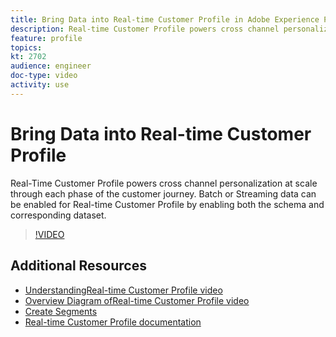 ```yaml
---
title: Bring Data into Real-time Customer Profile in Adobe Experience Platform
description: Real-time Customer Profile powers cross channel personalization at scale through each phase of the customer journey. Batch or Streaming data can be enabled for the Real-time Customer Profile by enabling both the schema and corresponding dataset.
feature: profile
topics:
kt: 2702
audience: engineer
doc-type: video
activity: use
---
```


# Bring Data into Real-time Customer Profile

Real-Time Customer Profile powers cross channel personalization at scale through each phase of the customer journey. Batch or Streaming data can be enabled for Real-time Customer Profile by enabling both the schema and corresponding dataset.

>[!VIDEO](https://video.tv.adobe.com/v/27301?quality=12&enable10seconds=on&speedcontrol=on)

## Additional Resources

* [UnderstandingReal-time Customer Profile video](understanding-the-real-time-customer-profile.md)
* [Overview Diagram ofReal-time Customer Profile video](overview-diagram.md)
* [Create Segments](../segments/create-segments.md)
* [Real-time Customer Profile documentation](https://www.adobe.com/go/profile-overview-en)